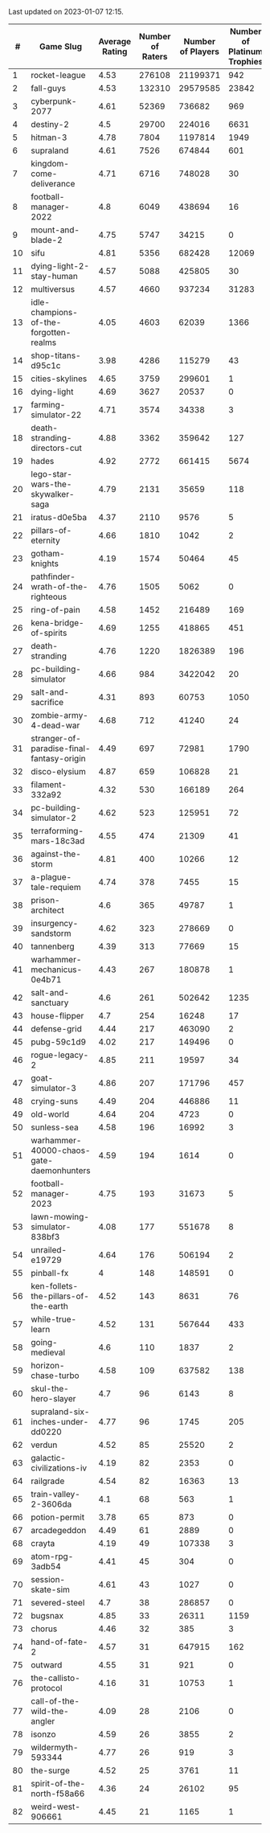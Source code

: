 Last updated on 2023-01-07 12:15.


|#|Game Slug|Average Rating|Number of Raters|Number of Players|Number of Platinum Trophies|Max Rarity (%)|
|---|---|---|---|---|---|---|
|1|rocket-league|4.53|276108|21199371|942|77|
|2|fall-guys|4.53|132310|29579585|23842|8|
|3|cyberpunk-2077|4.61|52369|736682|969|65|
|4|destiny-2|4.5|29700|224016|6631|94|
|5|hitman-3|4.78|7804|1197814|1949|47|
|6|supraland|4.61|7526|674844|601|99|
|7|kingdom-come-deliverance|4.71|6716|748028|30|30|
|8|football-manager-2022|4.8|6049|438694|16|49|
|9|mount-and-blade-2|4.75|5747|34215|0|23|
|10|sifu|4.81|5356|682428|12069|96|
|11|dying-light-2-stay-human|4.57|5088|425805|30|6|
|12|multiversus|4.57|4660|937234|31283|76|
|13|idle-champions-of-the-forgotten-realms|4.05|4603|62039|1366|2|
|14|shop-titans-d95c1c|3.98|4286|115279|43|97|
|15|cities-skylines|4.65|3759|299601|1|72|
|16|dying-light|4.69|3627|20537|0|95|
|17|farming-simulator-22|4.71|3574|34338|3|77|
|18|death-stranding-directors-cut|4.88|3362|359642|127|90|
|19|hades|4.92|2772|661415|5674|89|
|20|lego-star-wars-the-skywalker-saga|4.79|2131|35659|118|97|
|21|iratus-d0e5ba|4.37|2110|9576|5|85|
|22|pillars-of-eternity|4.66|1810|1042|2|81|
|23|gotham-knights|4.19|1574|50464|45|24|
|24|pathfinder-wrath-of-the-righteous|4.76|1505|5062|0|49|
|25|ring-of-pain|4.58|1452|216489|169|96|
|26|kena-bridge-of-spirits|4.69|1255|418865|451|94|
|27|death-stranding|4.76|1220|1826389|196|91|
|28|pc-building-simulator|4.66|984|3422042|20|48|
|29|salt-and-sacrifice|4.31|893|60753|1050|91|
|30|zombie-army-4-dead-war|4.68|712|41240|24|67|
|31|stranger-of-paradise-final-fantasy-origin|4.49|697|72981|1790|98|
|32|disco-elysium|4.87|659|106828|21|28|
|33|filament-332a92|4.32|530|166189|264|93|
|34|pc-building-simulator-2|4.62|523|125951|72|74|
|35|terraforming-mars-18c3ad|4.55|474|21309|41|46|
|36|against-the-storm|4.81|400|10266|12|36|
|37|a-plague-tale-requiem|4.74|378|7455|15|91|
|38|prison-architect|4.6|365|49787|1|30|
|39|insurgency-sandstorm|4.62|323|278669|0|6|
|40|tannenberg|4.39|313|77669|15|88|
|41|warhammer-mechanicus-0e4b71|4.43|267|180878|1|25|
|42|salt-and-sanctuary|4.6|261|502642|1235|83|
|43|house-flipper|4.7|254|16248|17|94|
|44|defense-grid|4.44|217|463090|2|80|
|45|pubg-59c1d9|4.02|217|149496|0|73|
|46|rogue-legacy-2|4.85|211|19597|34|3|
|47|goat-simulator-3|4.86|207|171796|457|91|
|48|crying-suns|4.49|204|446886|11|66|
|49|old-world|4.64|204|4723|0|83|
|50|sunless-sea|4.58|196|16992|3|36|
|51|warhammer-40000-chaos-gate-daemonhunters|4.59|194|1614|0|75|
|52|football-manager-2023|4.75|193|31673|5|80|
|53|lawn-mowing-simulator-838bf3|4.08|177|551678|8|85|
|54|unrailed-e19729|4.64|176|506194|2|8|
|55|pinball-fx|4|148|148591|0|85|
|56|ken-follets-the-pillars-of-the-earth|4.52|143|8631|76|45|
|57|while-true-learn|4.52|131|567644|433|93|
|58|going-medieval|4.6|110|1837|2|66|
|59|horizon-chase-turbo|4.58|109|637582|138|88|
|60|skul-the-hero-slayer|4.7|96|6143|8|96|
|61|supraland-six-inches-under-dd0220|4.77|96|1745|205|99|
|62|verdun|4.52|85|25520|2|76|
|63|galactic-civilizations-iv|4.19|82|2353|0|79|
|64|railgrade|4.54|82|16363|13|98|
|65|train-valley-2-3606da|4.1|68|563|1|89|
|66|potion-permit|3.78|65|873|0|98|
|67|arcadegeddon|4.49|61|2889|0|91|
|68|crayta|4.19|49|107338|3|23|
|69|atom-rpg-3adb54|4.41|45|304|0|97|
|70|session-skate-sim|4.61|43|1027|0|26|
|71|severed-steel|4.7|38|286857|0|4|
|72|bugsnax|4.85|33|26311|1159|97|
|73|chorus|4.46|32|385|3|86|
|74|hand-of-fate-2|4.57|31|647915|162|72|
|75|outward|4.55|31|921|0|72|
|76|the-callisto-protocol|4.16|31|10753|1|93|
|77|call-of-the-wild-the-angler|4.09|28|2106|0|59|
|78|isonzo|4.59|26|3855|2|58|
|79|wildermyth-593344|4.77|26|919|3|14|
|80|the-surge|4.52|25|3761|11|94|
|81|spirit-of-the-north-f58a66|4.36|24|26102|95|64|
|82|weird-west-906661|4.45|21|1165|1|85|
